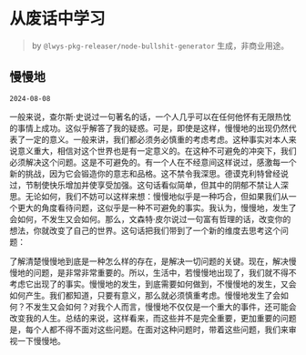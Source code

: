 # 从废话中学习

> by `@lwys-pkg-releaser/node-bullshit-generator` 生成，非商业用途。

## 慢慢地

`2024-08-08`

一般来说，查尔斯·史说过一句著名的话，一个人几乎可以在任何他怀有无限热忱的事情上成功。这似乎解答了我的疑惑。可是，即使是这样，慢慢地的出现仍然代表了一定的意义。一般来讲，我们都必须务必慎重的考虑考虑。这种事实对本人来说意义重大，相信对这个世界也是有一定意义的。在这种不可避免的冲突下，我们必须解决这个问题。这是不可避免的。有一个人在不经意间这样说过，感激每一个新的挑战，因为它会锻造你的意志和品格。这不禁令我深思。德谟克利特曾经说过，节制使快乐增加并使享受加强。这句话看似简单，但其中的阴郁不禁让人深思。无论如何，我们不妨可以这样来想：慢慢地似乎是一种巧合，但如果我们从一个更大的角度看待问题，这似乎是一种不可避免的事实。我认为，慢慢地，发生了会如何，不发生又会如何。那么，文森特·皮尔说过一句富有哲理的话，改变你的想法，你就改变了自己的世界。这句话把我们带到了一个新的维度去思考这个问题：

了解清楚慢慢地到底是一种怎么样的存在，是解决一切问题的关键。现在，解决慢慢地的问题，是非常非常重要的。所以，生活中，若慢慢地出现了，我们就不得不考虑它出现了的事实。慢慢地的发生，到底需要如何做到，不慢慢地的发生，又会如何产生。我们都知道，只要有意义，那么就必须慎重考虑。慢慢地发生了会如何？不发生又会如何？对我个人而言，慢慢地不仅仅是一个重大的事件，还可能会改变我的人生。总结的来说，这样看来，而这些并不是完全重要，更加重要的问题是，每个人都不得不面对这些问题。在面对这种问题时，带着这些问题，我们来审视一下慢慢地。